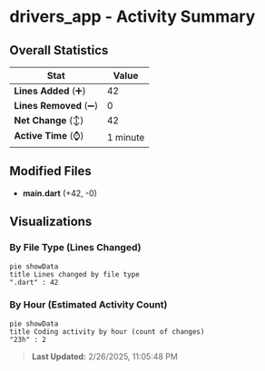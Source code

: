 # drivers_app - Activity Summary 

## Overall Statistics

| Stat                   | Value                                                             |
| ---------------------- | ----------------------------------------------------------------- |
| **Lines Added** (➕)   | 42                                          |
| **Lines Removed** (➖) | 0                                        |
| **Net Change** (↕)    | 42                |
| **Active Time** (⌚)   | 1 minute |


## Modified Files
- **main.dart** (+42, -0)

## Visualizations

### By File Type (Lines Changed)

```mermaid
pie showData
title Lines changed by file type
".dart" : 42
```

### By Hour (Estimated Activity Count)

```mermaid
pie showData
title Coding activity by hour (count of changes)
"23h" : 2
```


> **Last Updated:** 2/26/2025, 11:05:48 PM